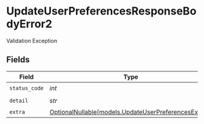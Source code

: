 # UpdateUserPreferencesResponseBodyError2

Validation Exception


## Fields

| Field                                                                                            | Type                                                                                             | Required                                                                                         | Description                                                                                      |
| ------------------------------------------------------------------------------------------------ | ------------------------------------------------------------------------------------------------ | ------------------------------------------------------------------------------------------------ | ------------------------------------------------------------------------------------------------ |
| `status_code`                                                                                    | *int*                                                                                            | :heavy_check_mark:                                                                               | N/A                                                                                              |
| `detail`                                                                                         | *str*                                                                                            | :heavy_check_mark:                                                                               | N/A                                                                                              |
| `extra`                                                                                          | [OptionalNullable[models.UpdateUserPreferencesExtra2]](../models/updateuserpreferencesextra2.md) | :heavy_minus_sign:                                                                               | N/A                                                                                              |